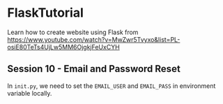 # FlaskTutorial

Learn how to create website using Flask from https://www.youtube.com/watch?v=MwZwr5Tvyxo&list=PL-osiE80TeTs4UjLw5MM6OjgkjFeUxCYH

## Session 10 - Email and Password Reset

In ```init.py```, we need to set the ```EMAIL_USER``` and ```EMAIL_PASS``` in environment variable locally.